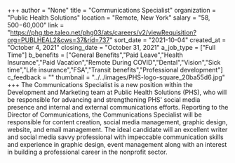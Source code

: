 +++
author = "None"
title = "Communications Specialist"
organization = "Public Health Solutions"
location = "Remote, New York"
salary = "$58,500-$60,000"
link = "https://phg.tbe.taleo.net/phg03/ats/careers/v2/viewRequisition?org=PUBLHEAL2&cws=37&rid=737"
sort_date = "2021-10-04"
created_at = "October 4, 2021"
closing_date = "October 31, 2021"
a_job_type = ["Full Time"]
b_benefits = ["General Benefits","Paid Leave","Health Insurance","Paid Vacation","Remote During COVID","Dental","Vision","Sick time","Life insurance","FSA","Transit benefits","Professional development"]
c_feedback = ""
thumbnail = "../../images/PHS-logo-square_20ba55d6.jpg"
+++
The Communications Specialist is a new position within the Development and Marketing team at Public Health Solutions (PHS), who will be responsible for advancing and strengthening PHS' social media presence and internal and external communications efforts. Reporting to the Director of Communications, the Communications Specialist will be responsible for content creation, social media management, graphic design, website, and email management. The ideal candidate will an excellent writer and social media savvy professional with impeccable communication skills and experience in graphic design, event management along with an interest in building a professional career in the nonprofit sector.